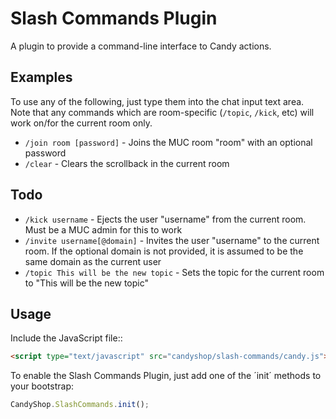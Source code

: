 # Slash Commands Plugin
A plugin to provide a command-line interface to Candy actions.

## Examples
To use any of the following, just type them into the chat input text area. Note that any commands which are room-specific (`/topic`, `/kick`, etc) will work on/for the current room only.

* `/join room [password]` - Joins the MUC room "room" with an optional password
* `/clear` - Clears the scrollback in the current room

## Todo
* `/kick username` - Ejects the user "username" from the current room. Must be a MUC admin for this to work
* `/invite username[@domain]` - Invites the user "username" to the current room. If the optional domain is not provided, it is assumed to be the same domain as the current user
* `/topic This will be the new topic` - Sets the topic for the current room to "This will be the new topic"

## Usage
Include the JavaScript file::

```HTML
<script type="text/javascript" src="candyshop/slash-commands/candy.js"></script>
```

To enable the Slash Commands Plugin, just add one of the ´init´ methods to your bootstrap:

```JavaScript
CandyShop.SlashCommands.init();
```
